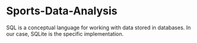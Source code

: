 # Sports-Data-Analysis
SQL is a conceptual language for working with data stored in databases. In our case, SQLite is the specific implementation. 

